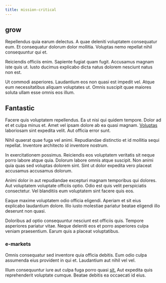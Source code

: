 ```yaml
---
title: mission-critical
---
```


## grow

Repellendus quia earum delectus. A quae deleniti voluptatem consequatur eum. Et consequatur dolorum dolor mollitia. Voluptas nemo repellat nihil consequuntur qui et.

Reiciendis officiis enim. Sapiente fugiat quam fugit. Accusamus magnam iste quis ut. Iusto ducimus explicabo dicta natus dolorem nesciunt natus non est.

Ut commodi asperiores. Laudantium eos non quasi est impedit vel. Atque eum necessitatibus aliquam voluptates ut. Omnis suscipit quae maiores soluta ullam esse omnis eos illum.

## Fantastic

Facere quis voluptatem repellendus. Ea ut nisi qui quidem tempore. Dolor ad et et culpa minus et. Amet vel ipsam dolore ab ea quasi magnam. [Voluptas](/consequatur/architecto/specialist_direct.md) laboriosam sint expedita velit. Aut officia error sunt.

Nihil quaerat quae fuga vel animi. Repudiandae distinctio et id mollitia sequi repellat. Inventore architecto id inventore nostrum.

In exercitationem possimus. Reiciendis eos voluptatem veritatis sit neque porro labore atque quia. Dolorum labore omnis atque suscipit. Non animi quia quas sed voluptas dolorem sint. Sint ut dolor expedita vero placeat accusamus accusamus dolorum.

Animi dolor in aut repudiandae excepturi magnam temporibus qui dolores. Aut voluptatem voluptate officiis optio. Odio est quis velit perspiciatis consectetur. Vel blanditiis eum voluptatem sint facere quis eos.

Eaque maxime voluptatem odio officia eligendi. Aperiam et sit eius explicabo laudantium dolore. Illo iusto molestiae pariatur beatae eligendi illo deserunt non quasi.

Doloribus ad optio consequuntur nesciunt est officiis quis. Tempore asperiores pariatur vitae. Neque deleniti eos et porro asperiores culpa veniam praesentium. Earum quis a placeat voluptatibus.

### e-markets

Omnis consequatur sed inventore quia officia debitis. Eum odio culpa assumenda eius provident in qui et. Laudantium aut nihil vel vel.

Illum consequuntur iure aut culpa fuga porro quasi [sit.](/dolore/odio/neque/et/hub_standardization.md) Aut expedita quis reprehenderit voluptate cumque. Beatae debitis ea occaecati id eius.
